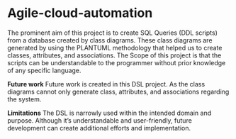 # Agile-cloud-automation

The prominent aim of this project is to create SQL Queries (DDL scripts) from a database created by class diagrams. These class diagrams are generated by using the PLANTUML methodology that helped us to create classes, attributes, and associations. The Scope of this project is that the scripts can be understandable to the programmer without prior knowledge of any specific language.


**Future work**
Future work is created in this DSL project. As the class diagrams cannot only generate class, attributes, and associations regarding the system.

**Limitations**
The DSL is narrowly used within the intended domain and purpose. Although it’s understandable and user-friendly, future development can create additional efforts and implementation.
